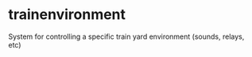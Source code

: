 # trainenvironment
System for controlling a specific train yard environment (sounds, relays, etc)


